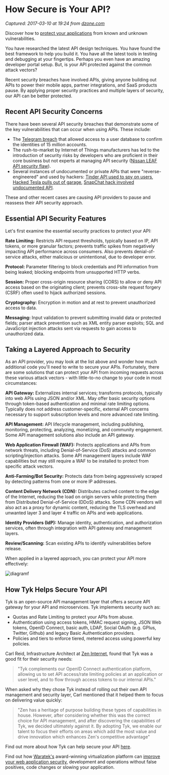 # How Secure is Your API?

_Captured: 2017-03-10 at 19:24 from [dzone.com](https://dzone.com/articles/how-secure-is-your-api?edition=278882&utm_source=Daily%20Digest&utm_medium=email&utm_campaign=dd%202017-03-10)_

Discover how to [protect your applications](https://dzone.com/go?i=176121&u=http%3A%2F%2Fwww.waratek.com%2Fsolutions%2Fzero-day-defense%2F%3Futm_source%3DDZone%26utm_campaign%3Dba%26utm_medium%3Dprerolltextad%26utm_content%3Dzeroday) from known and unknown vulnerabilities.

You have researched the latest API design techniques. You have found the best framework to help you build it. You have all the latest tools in testing and debugging at your fingertips. Perhaps you even have an amazing developer portal setup. But, is your API protected against the common attack vectors?

Recent security breaches have involved APIs, giving anyone building out APIs to power their mobile apps, partner integrations, and SaaS products pause. By applying proper security practices and multiple layers of security, our API can be better protected.

## Recent API Security Concerns

There have been several API security breaches that demonstrate some of the key vulnerabilities that can occur when using APIs. These include:

  * The [Telegram breach](https://www.wired.com/2016/08/hack-brief-hackers-breach-ultra-secure-messaging-app-telegram-iran/) that allowed access to a user database to confirm the identities of 15 million accounts.
  * The rush-to-market by Internet of Things manufacturers has led to the introduction of security risks by developers who are proficient in their core business but not experts at managing API security ([Nissan LEAF API security flaw](http://www.wired.co.uk/article/troy-hunt-interview-pwned-security)).
  * Several instances of undocumented or private APIs that were "reverse-engineered" and used by hackers: [Tinder API used to spy on users](http://www.programmableweb.com/news/swipebuster-uses-private-tinder-api-to-let-anyone-spy-tinder-users/brief/2016/04/07), [Hacked Tesla pulls out of garage](http://newatlas.com/tesla-model-s-amazon-echo-alexa-autosummon-hack/43054/), [SnapChat hack involved undocumented API](http://www.programmableweb.com/news/snapchat-hack-involved-undocumented-api/2014/10/10).

These and other recent cases are causing API providers to pause and reassess their API security approach.

## Essential API Security Features

Let's first examine the essential security practices to protect your API:

**Rate Limiting:** Restricts API request thresholds, typically based on IP, API tokens, or more granular factors; prevents traffic spikes from negatively impacting API performance across consumers. Also prevents denial-of-service attacks, either malicious or unintentional, due to developer error.

**Protocol:** Parameter filtering to block credentials and PII information from being leaked; blocking endpoints from unsupported HTTP verbs.

**Session:** Proper cross-origin resource sharing (CORS) to allow or deny API access based on the originating client; prevents cross-site request forgery (CSRF) often used to hijack authorized sessions.

**Cryptography:** Encryption in motion and at rest to prevent unauthorized access to data.

**Messaging:** Input validation to prevent submitting invalid data or protected fields; parser attack prevention such as XML entity parser exploits; SQL and JavaScript injection attacks sent via requests to gain access to unauthorized data.

## Taking a Layered Approach to Security

As an API provider, you may look at the list above and wonder how much additional code you'll need to write to secure your APIs. Fortunately, there are some solutions that can protect your API from incoming requests across these various attack vectors - with little-to-no change to your code in most circumstances:

**API Gateway:** Externalizes internal services; transforms protocols, typically into web APIs using JSON and/or XML. May offer basic security options through token-based authentication and minimal rate limiting options. Typically does not address customer-specific, external API concerns necessary to support subscription levels and more advanced rate limiting.

**API Management:** API lifecycle management, including publishing, monitoring, protecting, analyzing, monetizing, and community engagement. Some API management solutions also include an API gateway.

**Web Application Firewall (WAF):** Protects applications and APIs from network threats, including Denial-of-Service (DoS) attacks and common scripting/injection attacks. Some API management layers include WAF capabilities but may still require a WAF to be installed to protect from specific attack vectors.

**Anti-Farming/Bot Security:** Protects data from being aggressively scraped by detecting patterns from one or more IP addresses.

**Content Delivery Network (CDN):** Distributes cached content to the edge of the Internet, reducing the load on origin servers while protecting them from Distributed Denial-of-Service (DDoS) attacks. Some CDN vendors will also act as a proxy for dynamic content, reducing the TLS overhead and unwanted layer 3 and layer 4 traffic on APIs and web applications.

**Identity Providers (IdP):** Manage identity, authentication, and authorization services, often through integration with API gateway and management layers.

**Review/Scanning:** Scan existing APIs to identify vulnerabilities before release.

When applied in a layered approach, you can protect your API more effectively:

![diagramf](https://tyk.io/wp-content/uploads/2017/01/diagramf.png)

## How Tyk Helps Secure Your API

Tyk is an open-source API management layer that offers a secure API gateway for your API and microservices. Tyk implements security such as:

  * Quotas and Rate Limiting to protect your APIs from abuse.
  * Authentication using access tokens, HMAC request signing, JSON Web tokens, OpenID Connect, basic auth, LDAP, Social OAuth (e.g. GPlus, Twitter, Github) and legacy Basic Authentication providers.
  * Policies and tiers to enforce tiered, metered access using powerful key policies.

Carl Reid, Infrastructure Architect at [Zen Internet](https://www.zen.co.uk/), found that Tyk was a good fit for their security needs:

> "Tyk complements our OpenID Connect authentication platform, allowing us to set API access/rate limiting policies at an application or user level, and to flow through access tokens to our internal APIs."

When asked why they chose Tyk instead of rolling out their own API management and security layer, Carl mentioned that it helped them to focus on delivering value quickly:

> "Zen has a heritage of purpose building these types of capabilities in house. However, after considering whether this was the correct choice for API management, and after discovering the capabilities of Tyk, we decided ultimately against it. By adopting Tyk, we enable our talent to focus their efforts on areas which add the most value and drive innovation which enhances Zen's competitive advantage"

Find out more about how Tyk can help secure your API [here](https://tyk.io/tyk-documentation/security/).

Find out how [Waratek's](https://dzone.com/go?i=176122&u=http%3A%2F%2Fwww.waratek.com%2Fsolutions%2Fapplication-protection%2F%3Futm_source%3DDZone%26utm_campaign%3Dba%26utm_medium%3Dpostrolltextad%26utm_content%3Dappprotect) award-winning virtualization platform can [improve your web application security](https://dzone.com/go?i=176122&u=http%3A%2F%2Fwww.waratek.com%2Fsolutions%2Fapplication-protection%2F%3Futm_source%3DDZone%26utm_campaign%3Dba%26utm_medium%3Dpostrolltextad%26utm_content%3Dappprotect), development and operations without false positives, code changes or slowing your application.
